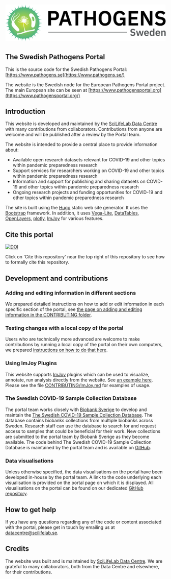 # ![The Swedish Pathogens Portal](static/img/site_logo/swe_pathogens_logo.png)

## The Swedish Pathogens Portal

This is the source code for the Swedish Pathogens Portal:
[https://www.pathogens.se](https://www.pathogens.se/)

The website is the Swedish node for the European Pathogens Portal project.
The main European site can be seen at [https://www.pathogensportal.org](https://www.pathogensportal.org/)

## Introduction

This website is developed and maintained by the [SciLifeLab Data Centre](https://www.scilifelab.se/data/) with many contributions from collaborators. Contributions from anyone are welcome and will be published after a review by the Portal team.

The website is intended to provide a central place to provide information about:

- Available open research datasets relevant for COVID-19 and other topics within pandemic preparedness research
- Support services for researchers working on COVID-19 and other topics within pandemic preparedness research
- Information and support for publishing and sharing datasets on COVID-19 and other topics within pandemic preparedness research
- Ongoing research projects and funding opportunities for COVID-19 and other topics within pandemic preparedness research

The site is built using the [Hugo](https://gohugo.io/) static web site generator.
It uses the [Bootstrap](https://getbootstrap.com/) framework. In addition, it uses [Vega-Lite](https://vega.github.io/vega-lite/), [DataTables](https://datatables.net/), [OpenLayers](https://openlayers.org/), [plotly](https://plotly.com/), [ImJoy](https://imjoy.io/) for various features.

## Cite this portal

<a href="https://zenodo.org/doi/10.5281/zenodo.10629602"><img src="https://zenodo.org/badge/256458920.svg" alt="DOI"></a>

Click on 'Cite this repository' near the top right of this repository to see how to formally cite this repository.

## Development and contributions

### Adding and editing information in different sections

We prepared detailed instructions on how to add or edit information in each specific section of the portal, see [the page on adding and editing information in the CONTRIBUTING folder](https://github.com/ScilifelabDataCentre/pathogens-portal/blob/develop/CONTRIBUTING/adding_editing_information.md).

### Testing changes with a local copy of the portal

Users who are technically more advanced are welcome to make contributions by running a local copy of the portal on their own computers, we prepared [instructions on how to do that here](https://github.com/ScilifelabDataCentre/pathogens-portal/blob/develop/CONTRIBUTING/running_a_local_copy.md).

### Using ImJoy Plugins

This website supports [ImJoy](https://imjoy.io) plugins which can be used to visualize, annotate, run analysis directly from the website. See [an example here](https://covid19dataportal.se/highlights/immunofluorescence/). Please see the file [CONTRIBUTING/ImJoy.md](https://github.com/ScilifelabDataCentre/pathogens-portal/blob/develop/CONTRIBUTING/ImJoy.md) for examples of usage.

### The Swedish COVID-19 Sample Collection Database

The portal team works closely with [Biobank Sverige](https://biobanksverige.se) to develop and maintain the [The Swedish COVID-19 Sample Collection Database](https://biobanks.covid19dataportal.se). The database contains biobanks collections from multiple biobanks across Sweden. Research staff can use the database to search for and request access to samples that could be beneficial for their work. New collections are submitted to the portal team by Biobank Sverige as they become available. The code behind The Swedish COVID-19 Sample Collection Database is maintained by the portal team and is available on [GitHub](https://github.com/ScilifelabDataCentre/covid-sample-collection-database).

### Data visualisations

Unless otherwise specified, the data visualisations on the portal have been developed in-house by the portal team. A link to the code underlying each visualisation is provided on the portal page on which it is displayed. All visualisations on the portal can be found on our dedicated [GitHub repository](https://github.com/ScilifelabDataCentre/pathogens-portal-visualisations).

## How to get help

If you have any questions regarding any of the code or content associated with the portal, please get in touch by emailing us at [datacentre@scilifelab.se](mailto:datacentre@scilifelab.se).

## Credits

The website was built and is maintained by [SciLifeLab Data Centre](https://www.scilifelab.se/data/). We are grateful to many collaborators, both from the Data Centre and elsewhere, for their contributions.
